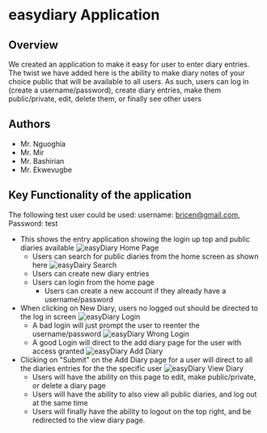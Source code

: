 # easydiary Application

## Overview

We created an application to make it easy for user to enter diary entries.  The twist we have added here
is the ability to make diary notes of your choice public that will be available to all users.  As such,
users can log in (create a username/password), create diary entries, make them public/private, edit, 
delete them, or finally see other users

## Authors

- Mr. Nguoghia
- Mr. Mir
- Mr. Bashirian
- Mr. Ekwevugbe

## Key Functionality of the application

The following test user could be used: username: bricen@gmail.com, Password: test
- This shows the entry application showing the login up top and public diaries available ![easyDiary Home Page](../../public/images/homepage.png)
  - Users can search for public diaries from the home screen as shown here ![easyDairy Search](../../public/images/search.png)
  - Users can create new diary entries
  - Users can login from the home page
      - Users can create a new account if they already have a username/password
- When clicking on New Diary, users no logged out should be directed to the log in screen  ![easyDiary Login](../../public/images/login.png)
  - A bad login will just prompt the user to reenter the username/password  ![easyDiary Wrong Login](../../public/images/wronglogin.png) 
  - A good Login will direct to the add diary page for the user with access granted  ![easyDiary Add Diary](../../public/images/adddiary.png) 
- Clicking on "Submit" on the Add Diary page for a user will direct to all the diaries entries for the the specific user  ![easyDiary View Diary](../../public/images/viewdiary.png) 
  - Users will have the ability on this page to edit, make public/private, or delete a diary page
  - Users will have the ability to also view all public diaries, and log out at the same time
  - Users will finally have the ability to logout on the top right, and be redirected to the view diary page.
